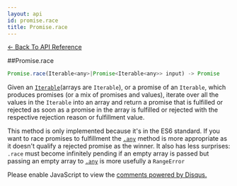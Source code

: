 ```yaml
---
layout: api
id: promise.race
title: Promise.race
---
```



[← Back To API Reference](/docs/api-reference.html)
<div class="api-code-section"><markdown>
##Promise.race

```js
Promise.race(Iterable<any>|Promise<Iterable<any>> input) -> Promise
```

Given an [`Iterable`](https://developer.mozilla.org/en-US/docs/Web/JavaScript/Reference/Iteration_protocols)\(arrays are `Iterable`\), or a promise of an `Iterable`, which produces promises (or a mix of promises and values), iterate over all the values in the `Iterable` into an array and return a promise that is fulfilled or rejected as soon as a promise in the array is fulfilled or rejected with the respective rejection reason or fulfillment value.

This method is only implemented because it's in the ES6 standard. If you want to race promises to fulfillment the [`.any`](.) method is more appropriate as it doesn't qualify a rejected promise as the winner. It also has less surprises: `.race` must become infinitely pending if an empty array is passed but passing an empty array to [`.any`](.) is more usefully a `RangeError`
</markdown></div>

<div id="disqus_thread"></div>
<script type="text/javascript">
    var disqus_title = "Promise.race";
    var disqus_shortname = "bluebirdjs";
    var disqus_identifier = "disqus-id-promise.race";
    
    (function() {
        var dsq = document.createElement("script"); dsq.type = "text/javascript"; dsq.async = true;
        dsq.src = "//" + disqus_shortname + ".disqus.com/embed.js";
        (document.getElementsByTagName("head")[0] || document.getElementsByTagName("body")[0]).appendChild(dsq);
    })();
</script>
<noscript>Please enable JavaScript to view the <a href="https://disqus.com/?ref_noscript" rel="nofollow">comments powered by Disqus.</a></noscript>